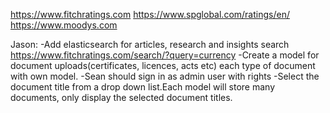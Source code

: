 https://www.fitchratings.com
https://www.spglobal.com/ratings/en/
https://www.moodys.com


Jason:
-Add elasticsearch for articles, research and insights search
https://www.fitchratings.com/search/?query=currency
-Create a model for document uploads(certificates, licences, acts etc)
each type of document with own model.
-Sean should sign in as admin user with rights
-Select the document title from a drop down list.Each model will store many documents, only display the selected document titles.